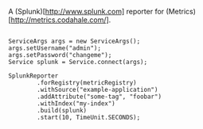 A (Splunk)[http://www.splunk.com] reporter for (Metrics)[http://metrics.codahale.com/].

```{Java}

ServiceArgs args = new ServiceArgs();
args.setUsername("admin");
args.setPassword("changeme");
Service splunk = Service.connect(args);

SplunkReporter
        .forRegistry(metricRegistry)
        .withSource("example-application")
        .addAttribute("some-tag", "foobar")
        .withIndex("my-index")
        .build(splunk)
        .start(10, TimeUnit.SECONDS);

```

